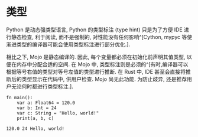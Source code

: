 # 类型

Python 是动态强类型语言, Python 的类型标注 (type hint) 只是为了方便 IDE 进行静态检查, 利于阅读, 而不是强制的, 对性能没有任何影响^[Cython, mypyc 等使渐进类型的编译器可能会使用类型标注进行部分优化.].

相比之下, Mojo 是静态编译的. 因此, 每个变量都必须在初始化前声明其值类型, 以便在内存中分配合适的空间. 在 Mojo 中, 类型标注则是必须的^[有时,编译器可以根据等号右值的类型对等号左值的类型进行推断. 在 Rust 中, IDE 甚至会直接将推断后的类型显示在代码中, 供用户检查. Mojo 尚无此功能. 为防止歧异, 还是推荐用户无论何时都进行类型标注.].

```mojo
fn main():
    var a: Float64 = 120.0
    var b: Int = 24
    var c: String = "Hello, world!"
    print(a, b, c)
```

```console
120.0 24 Hello, world!
```
